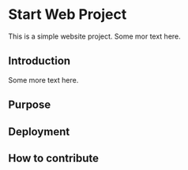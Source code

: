 # Start Web Project

This is a simple website project. Some mor text here.

## Introduction

Some more text here.

## Purpose

## Deployment

## How to contribute